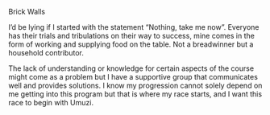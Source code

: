 Brick Walls

I’d be lying if I started with the statement “Nothing, take me now”. Everyone has their trials and tribulations on their way to success, mine comes in the form of working and supplying food on the table. Not a breadwinner but a household contributor.

The lack of understanding or knowledge for certain aspects of the course might come as a problem but I have a supportive group that communicates well and provides solutions. I know my progression cannot solely depend on me getting into this program but that is where my race starts, and I want this race to begin with Umuzi.